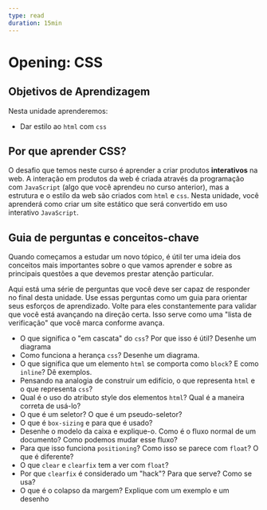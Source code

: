 ```yaml
---
type: read
duration: 15min
---
```


# Opening: CSS

## Objetivos de Aprendizagem

Nesta unidade aprenderemos:

- Dar estilo ao `html` com `css`

## Por que aprender CSS?

O desafio que temos neste curso é aprender a criar produtos **interativos** na
web. A interação em produtos da web é criada através da programação com
`JavaScript` (algo que você aprendeu no curso anterior), mas a estrutura e o
estilo da web são criados com `html` e `css`. Nesta unidade, você aprenderá como
criar um site estático que será convertido em uso interativo `JavaScript`.

## Guia de perguntas e conceitos-chave

Quando começamos a estudar um novo tópico, é útil ter uma ideia dos conceitos
mais importantes sobre o que vamos aprender e sobre as principais questões a que
devemos prestar atenção particular.

Aqui está uma série de perguntas que você deve ser capaz de responder no final
desta unidade. Use essas perguntas como um guia para orientar seus esforços de
aprendizado. Volte para eles constantemente para validar que você está avançando
na direção certa. Isso serve como uma "lista de verificação" que você marca
conforme avança.

- O que significa o "em cascata" do `css`? Por que isso é útil? Desenhe um
  diagrama
- Como funciona a herança `css`? Desenhe um diagrama.
- O que significa que um elemento `html` se comporta como `block`? E como
  `inline`? Dê exemplos.
- Pensando na analogia de construir um edifício, o que representa `html` e o que
  representa `css`?
- Qual é o uso do atributo style dos elementos `html`? Qual é a maneira correta
  de usá-lo?
- O que é um seletor? O que é um pseudo-seletor?
- O que é `box-sizing` e para que é usado?
- Desenhe o modelo da caixa e explique-o. Como é o fluxo normal de um documento?
  Como podemos mudar esse fluxo?
- Para que isso funciona `positioning`? Como isso se parece com `float`? O que é
  diferente?
- O que `clear` e `clearfix` tem a ver com `float`?
- Por que `clearfix` é considerado um "hack"? Para que serve? Como se usa?
- O que é o colapso da margem? Explique com um exemplo e um desenho
